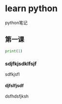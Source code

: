 # learn python

python笔记

## 第一课 

```python
print(1)
```

### sdjfkjsdklfsjf

sdfkjsfl

#### djfslfjsdf

dsfhdsfjksh